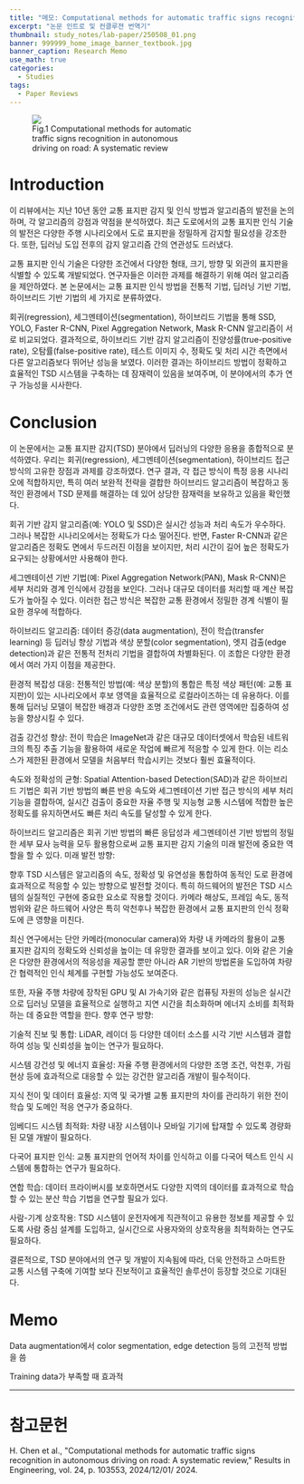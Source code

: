 ```yaml
---
title: "메모: Computational methods for automatic traffic signs recognition in autonomous driving on road: A systematic review"
excerpt: "논문 인트로 및 컨클루젼 번역기"
thumbnail: study_notes/lab-paper/250508_01.png
banner: 999999_home_image_banner_textbook.jpg
banner_caption: Research Memo
use_math: true
categories:
  - Studies
tags:
  - Paper Reviews
---
```


<figure class="align-center" style="width: 60%">
  <a href="{{ site.url }}{{ site.baseurl }}/assets/images/study_notes/lab-paper/250508_01.png">
  <img src="{{ site.url }}{{ site.baseurl }}/assets/images/study_notes/lab-paper/250508_01.png">
  </a>
  <figcaption>
  Fig.1 Computational methods for automatic traffic signs recognition in autonomous driving on road: A systematic review
  </figcaption>
</figure>

# Introduction

이 리뷰에서는 지난 10년 동안 교통 표지판 감지 및 인식 방법과 알고리즘의 발전을 논의하며, 각 알고리즘의 강점과 약점을 분석하였다. 최근 도로에서의 교통 표지판 인식 기술의 발전은 다양한 주행 시나리오에서 도로 표지판을 정밀하게 감지할 필요성을 강조한다. 또한, 딥러닝 도입 전후의 감지 알고리즘 간의 연관성도 드러냈다.

교통 표지판 인식 기술은 다양한 조건에서 다양한 형태, 크기, 방향 및 외관의 표지판을 식별할 수 있도록 개발되었다. 연구자들은 이러한 과제를 해결하기 위해 여러 알고리즘을 제안하였다. 본 논문에서는 교통 표지판 인식 방법을 전통적 기법, 딥러닝 기반 기법, 하이브리드 기반 기법의 세 가지로 분류하였다.

회귀(regression), 세그멘테이션(segmentation), 하이브리드 기법을 통해 SSD, YOLO, Faster R-CNN, Pixel Aggregation Network, Mask R-CNN 알고리즘이 서로 비교되었다. 결과적으로, 하이브리드 기반 감지 알고리즘이 진양성률(true-positive rate), 오탐률(false-positive rate), 테스트 이미지 수, 정확도 및 처리 시간 측면에서 다른 알고리즘보다 뛰어난 성능을 보였다. 이러한 결과는 하이브리드 방법이 정확하고 효율적인 TSD 시스템을 구축하는 데 잠재력이 있음을 보여주며, 이 분야에서의 추가 연구 가능성을 시사한다.

# Conclusion

이 논문에서는 교통 표지판 감지(TSD) 분야에서 딥러닝의 다양한 응용을 종합적으로 분석하였다. 우리는 회귀(regression), 세그멘테이션(segmentation), 하이브리드 접근 방식의 고유한 장점과 과제를 강조하였다. 연구 결과, 각 접근 방식이 특정 응용 시나리오에 적합하지만, 특히 여러 보완적 전략을 결합한 하이브리드 알고리즘이 복잡하고 동적인 환경에서 TSD 문제를 해결하는 데 있어 상당한 잠재력을 보유하고 있음을 확인했다.

회귀 기반 감지 알고리즘(예: YOLO 및 SSD)은 실시간 성능과 처리 속도가 우수하다. 그러나 복잡한 시나리오에서는 정확도가 다소 떨어진다. 반면, Faster R-CNN과 같은 알고리즘은 정확도 면에서 두드러진 이점을 보이지만, 처리 시간이 길어 높은 정확도가 요구되는 상황에서만 사용해야 한다.

세그멘테이션 기반 기법(예: Pixel Aggregation Network(PAN), Mask R-CNN)은 세부 처리와 경계 인식에서 강점을 보인다. 그러나 대규모 데이터를 처리할 때 계산 복잡도가 높아질 수 있다. 이러한 접근 방식은 복잡한 교통 환경에서 정밀한 경계 식별이 필요한 경우에 적합하다.

하이브리드 알고리즘: 데이터 증강(data augmentation), 전이 학습(transfer learning) 등 딥러닝 향상 기법과 색상 분할(color segmentation), 엣지 검출(edge detection)과 같은 전통적 전처리 기법을 결합하여 차별화된다. 이 조합은 다양한 환경에서 여러 가지 이점을 제공한다.

환경적 복잡성 대응: 전통적인 방법(예: 색상 분할)의 통합은 특정 색상 패턴(예: 교통 표지판)이 있는 시나리오에서 후보 영역을 효율적으로 로컬라이즈하는 데 유용하다. 이를 통해 딥러닝 모델이 복잡한 배경과 다양한 조명 조건에서도 관련 영역에만 집중하여 성능을 향상시킬 수 있다.

검출 강건성 향상: 전이 학습은 ImageNet과 같은 대규모 데이터셋에서 학습된 네트워크의 특징 추출 기능을 활용하여 새로운 작업에 빠르게 적응할 수 있게 한다. 이는 리소스가 제한된 환경에서 모델을 처음부터 학습시키는 것보다 훨씬 효율적이다.

속도와 정확성의 균형: Spatial Attention-based Detection(SAD)과 같은 하이브리드 기법은 회귀 기반 방법의 빠른 반응 속도와 세그멘테이션 기반 접근 방식의 세부 처리 기능을 결합하여, 실시간 검출이 중요한 자율 주행 및 지능형 교통 시스템에 적합한 높은 정확도를 유지하면서도 빠른 처리 속도를 달성할 수 있게 한다.

하이브리드 알고리즘은 회귀 기반 방법의 빠른 응답성과 세그멘테이션 기반 방법의 정밀한 세부 묘사 능력을 모두 활용함으로써 교통 표지판 감지 기술의 미래 발전에 중요한 역할을 할 수 있다.
미래 발전 방향:

향후 TSD 시스템은 알고리즘의 속도, 정확성 및 유연성을 통합하여 동적인 도로 환경에 효과적으로 적응할 수 있는 방향으로 발전할 것이다. 특히 하드웨어의 발전은 TSD 시스템의 실질적인 구현에 중요한 요소로 작용할 것이다. 카메라 해상도, 프레임 속도, 동적 범위와 같은 하드웨어 사양은 특히 악천후나 복잡한 환경에서 교통 표지판의 인식 정확도에 큰 영향을 미친다.

최신 연구에서는 단안 카메라(monocular camera)와 차량 내 카메라의 활용이 교통 표지판 감지의 정확도와 신뢰성을 높이는 데 유망한 결과를 보이고 있다. 이와 같은 기술은 다양한 환경에서의 적응성을 제공할 뿐만 아니라 AR 기반의 방법론을 도입하여 차량 간 협력적인 인식 체계를 구현할 가능성도 보여준다.

또한, 자율 주행 차량에 장착된 GPU 및 AI 가속기와 같은 컴퓨팅 자원의 성능은 실시간으로 딥러닝 모델을 효율적으로 실행하고 지연 시간을 최소화하며 에너지 소비를 최적화하는 데 중요한 역할을 한다.
향후 연구 방향:

기술적 진보 및 통합: LiDAR, 레이더 등 다양한 데이터 소스를 시각 기반 시스템과 결합하여 성능 및 신뢰성을 높이는 연구가 필요하다.

시스템 강건성 및 에너지 효율성: 자율 주행 환경에서의 다양한 조명 조건, 악천후, 가림 현상 등에 효과적으로 대응할 수 있는 강건한 알고리즘 개발이 필수적이다.

지식 전이 및 데이터 효율성: 지역 및 국가별 교통 표지판의 차이를 관리하기 위한 전이 학습 및 도메인 적응 연구가 중요하다.

임베디드 시스템 최적화: 차량 내장 시스템이나 모바일 기기에 탑재할 수 있도록 경량화된 모델 개발이 필요하다.

다국어 표지판 인식: 교통 표지판의 언어적 차이를 인식하고 이를 다국어 텍스트 인식 시스템에 통합하는 연구가 필요하다.

연합 학습: 데이터 프라이버시를 보호하면서도 다양한 지역의 데이터를 효과적으로 학습할 수 있는 분산 학습 기법을 연구할 필요가 있다.

사람-기계 상호작용: TSD 시스템이 운전자에게 직관적이고 유용한 정보를 제공할 수 있도록 사람 중심 설계를 도입하고, 실시간으로 사용자와의 상호작용을 최적화하는 연구도 필요하다.

결론적으로, TSD 분야에서의 연구 및 개발이 지속됨에 따라, 더욱 안전하고 스마트한 교통 시스템 구축에 기여할 보다 진보적이고 효율적인 솔루션이 등장할 것으로 기대된다.

# Memo

Data augmentation에서 color segmentation, edge detection 등의 고전적 방법을 씀

Training data가 부족할 때 효과적



---

# 참고문헌

H. Chen et al., "Computational methods for automatic traffic signs recognition in autonomous driving on road: A systematic review," Results in Engineering, vol. 24, p. 103553, 2024/12/01/ 2024.